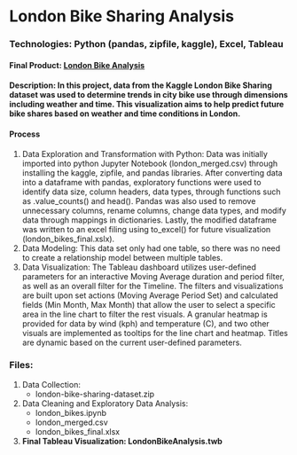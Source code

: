 # **London Bike Sharing Analysis**
### Technologies: Python (pandas, zipfile, kaggle), Excel, Tableau
#### Final Product: [London Bike Analysis](LondonBikeAnalysis.twb)
#### Description: In this project, data from the Kaggle London Bike Sharing dataset was used to determine trends in city bike use through dimensions including weather and time. This visualization aims to help predict future bike shares based on weather and time conditions in London.

#### Process
1. Data Exploration and Transformation with Python: Data was initially imported into python Jupyter Notebook (london_merged.csv) through installing the kaggle, zipfile, and pandas libraries. After converting data into a dataframe with pandas, exploratory functions were used to identify data size, column headers, data types, through functions such as .value_counts() and head(). Pandas was also used to remove unnecessary columns, rename columns, change data types, and modify data through mappings in dictionaries. Lastly, the modified dataframe was written to an excel filing using to_excel() for future visualization (london_bikes_final.xslx).
2. Data Modeling: This data set only had one table, so there was no need to create a relationship model between multiple tables.
3. Data Visualization: The Tableau dashboard utilizes user-defined parameters for an interactive Moving Average duration and period filter, as well as an overall filter for the Timeline. The filters and visualizations are built upon set actions (Moving Average Period Set) and calculated fields (Min Month, Max Month) that allow the user to select a specific area in the line chart to filter the rest visuals. A granular heatmap is provided for data by wind (kph) and temperature (C), and two other visuals are implemented as tooltips for the line chart and heatmap. Titles are dynamic based on the current user-defined parameters.

### Files:
1. Data Collection:
   - london-bike-sharing-dataset.zip
2. Data Cleaning and Exploratory Data Analysis:
   - london_bikes.ipynb
   - london_merged.csv
   - london_bikes_final.xlsx
3. **Final Tableau Visualization: LondonBikeAnalysis.twb**
